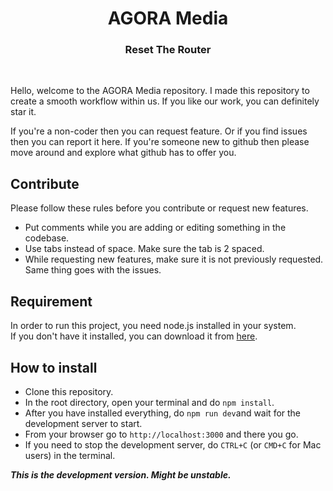 <h1 align="center"> AGORA Media </h1>
<h3 align="center">Reset The Router</h3><br>

Hello, welcome to the AGORA Media repository.
I made this repository to create a smooth workflow within us.
If you like our work, you can definitely star it.

If you're a non-coder then you can request feature. Or if you find issues then you can report it here.
If you're someone new to github then please move around and explore what github has to offer you.

## Contribute
Please follow these rules before you contribute or request new features.
<br>

* Put comments while you are adding or editing something in the codebase.
* Use tabs instead of space. Make sure the tab is 2 spaced.
* While requesting new features, make sure it is not previously requested. Same thing goes with the issues.

## Requirement
In order to run this project, you need node.js installed in your system.<br>
If you don't have it installed, you can download it from [here](https://nodejs.org/en/).

## How to install

* Clone this repository.
* In the root directory, open your terminal and do `npm install`.
* After you have installed everything, do `npm run dev`and wait for the development server to start.
* From your browser go to `http://localhost:3000` and there you go.
* If you need to stop the development server, do `CTRL+C` (or `CMD+C` for Mac users) in the terminal.

***This is the development version. Might be unstable.***
